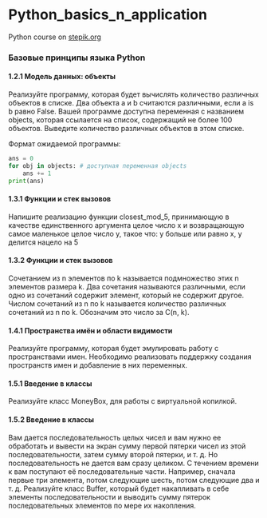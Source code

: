 # Python_basics_n_application
Python course on [stepik.org](https://stepik.org/course/512/syllabus) 

### Базовые принципы языка Python

#### 1.2.1 Модель данных: объекты

Реализуйте программу, которая будет вычислять количество различных объектов в списке.
Два объекта a и b считаются различными, если a is b равно False.
Вашей программе доступна переменная с названием objects, которая ссылается на список, содержащий не более 100 объектов.
Выведите количество различных объектов в этом списке.

Формат ожидаемой программы:
```python
ans = 0
for obj in objects: # доступная переменная objects
    ans += 1
print(ans)
```
#### 1.3.1 Функции и стек вызовов

Напишите реализацию функции closest_mod_5, принимающую в качестве единственного аргумента целое число x и возвращающую самое маленькое целое число y, такое что: y больше или равно x, y делится нацело на 5

#### 1.3.2 Функции и стек вызовов

Сочетанием из n элементов по k называется подмножество этих n элементов размера k. Два сочетания называются различными, если одно из сочетаний содержит элемент, который не содержит другое. Числом сочетаний из n по k называется количество различных сочетаний из n по k. Обозначим это число за C(n, k).

#### 1.4.1 Пространства имён и области видимости

Реализуйте программу, которая будет эмулировать работу с пространствами имен. Необходимо реализовать поддержку создания пространств имен и добавление в них переменных.

#### 1.5.1 Введение в классы

Реализуйте класс MoneyBox, для работы с виртуальной копилкой. 

#### 1.5.2 Введение в классы

Вам дается последовательность целых чисел и вам нужно ее обработать и вывести на экран сумму первой пятерки чисел из этой последовательности, затем сумму второй пятерки, и т. д. Но последовательность не дается вам сразу целиком. С течением времени к вам поступают её последовательные части. Например, сначала первые три элемента, потом следующие шесть, потом следующие два и т. д. Реализуйте класс Buffer, который будет накапливать в себе элементы последовательности и выводить сумму пятерок последовательных элементов по мере их накопления.

